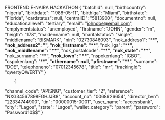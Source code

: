 FRONTEND E-NAIRA HACKATHON
{
"batchid": null,
"birthcountry": "nigeria",
"birthdate": "1988-05-11",
"birthlga": "Miami",
"birthstate": "Florida",
"cardstatus": null,
"centralID": "5813900",
"documentno": null,
"educationallevel": "tertiary",
"email": "johndoe@email.com",
"emplymentstatus": "unemployed",
"firstname": "JOHN",
"gender": "m",
"heigth": "178",
"maidenname": null,
"maritalstatus": "single",
"middlename": "BISMARK",
"nin": "02730846093",
"nok_address1": "\***\*",
"nok_address2": "",
"nok_firstname": "\*\***",
"nok_lga": "\***\*",
"nok_middlename": "\*\***",
"nok_postalcode": "\***\*",
"nok_state": "\*\***",
"nok_surname": "\***\*",
"nok_town": "\*\***",
"nspokenlang": "IGBO",
"ospokenlang": "\***\*",
"othername": null,
"pfirstname": "\*\***",
"surname": "DOE",
"telephoneno": "07012345678",
"title": "mr",
"trackingId": "qwertyQWERTY"
}

        {

"channel_code": "APISNG",
"customer_tier": "2",
"reference": "NXG34567898FGHJJB8",
"account_no": "0068626654",
"director_bvn": "22334744900",
"tin": "00000015-0001",
"user_name": "accessbank",
"city": "Lagos",
"state": "Lagos",
"wallet_category": "parent",
"password": "Password10$$"
}
